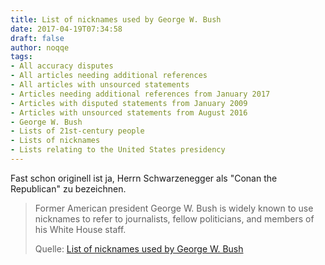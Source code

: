 ```yaml
---
title: List of nicknames used by George W. Bush
date: 2017-04-19T07:34:58
draft: false
author: noqqe
tags:
- All accuracy disputes
- All articles needing additional references
- All articles with unsourced statements
- Articles needing additional references from January 2017
- Articles with disputed statements from January 2009
- Articles with unsourced statements from August 2016
- George W. Bush
- Lists of 21st-century people
- Lists of nicknames
- Lists relating to the United States presidency
---
```


Fast schon originell ist ja, Herrn Schwarzenegger als "Conan the Republican" zu bezeichnen.

> Former American president George W. Bush is widely known to use nicknames to
> refer to journalists, fellow politicians, and members of his White House
> staff.
>
> Quelle: [List of nicknames used by George W. Bush](https://en.wikipedia.org/wiki/List_of_nicknames_used_by_George_W._Bush)
